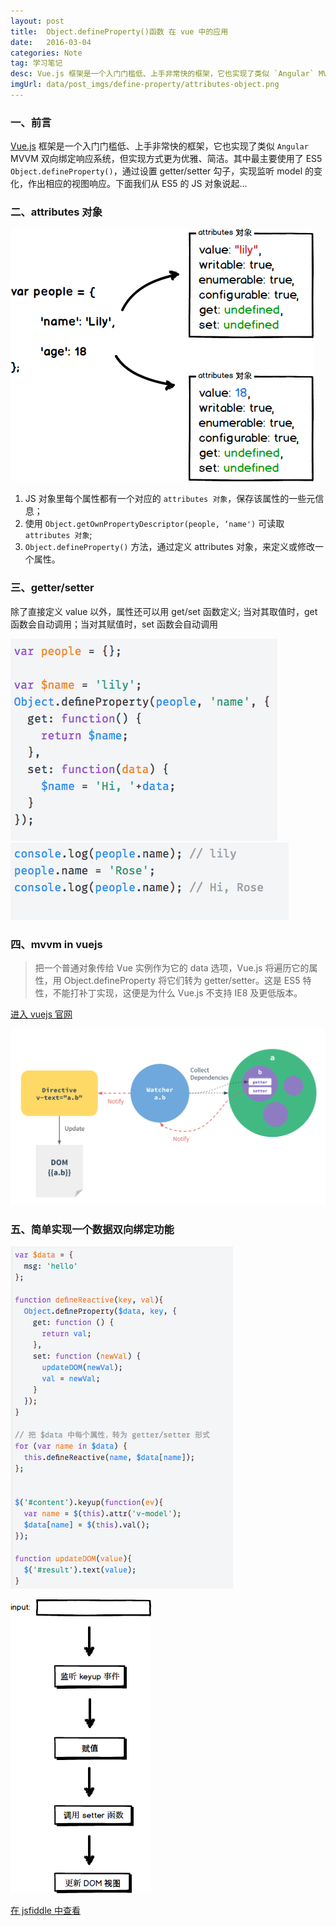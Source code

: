 ```yaml
---
layout: post
title:  Object.defineProperty()函数 在 vue 中的应用
date:   2016-03-04
categories: Note
tag: 学习笔记
desc: Vue.js 框架是一个入门门槛低、上手非常快的框架，它也实现了类似 `Angular` MVVM 双向绑定响应系统，但实现方式更为优雅、简洁。其中最主要使用了 ES5 `Object.defineProperty()`，通过设置 getter/setter 勾子，实现监听 model 的变化，作出相应的视图响应。下面我们从 ES5 的 JS 对象说起...
imgUrl: data/post_imgs/define-property/attributes-object.png
---
```


### 一、前言

[Vue.js](http://cn.vuejs.org) 框架是一个入门门槛低、上手非常快的框架，它也实现了类似 `Angular` MVVM 双向绑定响应系统，但实现方式更为优雅、简洁。其中最主要使用了 ES5 `Object.defineProperty()`，通过设置 getter/setter 勾子，实现监听 model 的变化，作出相应的视图响应。下面我们从 ES5 的 JS 对象说起...

### 二、attributes 对象

![defineProperty](/data/post_imgs/define-property/attributes-object.png)

1. JS 对象里每个属性都有一个对应的 `attributes 对象`，保存该属性的一些元信息；
2. 使用 `Object.getOwnPropertyDescriptor(people, ‘name')` 可读取 `attributes 对象`;
3. `Object.defineProperty()` 方法，通过定义 attributes 对象，来定义或修改一个属性。


### 三、getter/setter

除了直接定义 value 以外，属性还可以用 get/set 函数定义;
当对其取值时，get 函数会自动调用；当对其赋值时，set 函数会自动调用

![defineProperty](/data/post_imgs/define-property/get-set.png)
![defineProperty](/data/post_imgs/define-property/get-set-result.png)

### 四、mvvm in vuejs

> 把一个普通对象传给 Vue 实例作为它的 data 选项，Vue.js 将遍历它的属性，用 Object.defineProperty 将它们转为 getter/setter。这是 ES5 特性，不能打补丁实现，这便是为什么 Vue.js 不支持 IE8 及更低版本。

[进入 vuejs 官网](http://cn.vuejs.org/guide/reactivity.html)

![defineProperty](/data/post_imgs/define-property/mvvm-in-vuejs-intro.png)

### 五、简单实现一个数据双向绑定功能

![defineProperty](/data/post_imgs/define-property/mvvm-in-vuejs-demo.png)

![defineProperty](/data/post_imgs/define-property/mvvm-in-vuejs-demo-flow.png)


[在 jsfiddle 中查看](https://jsfiddle.net/justworm/crxhvcow/)
